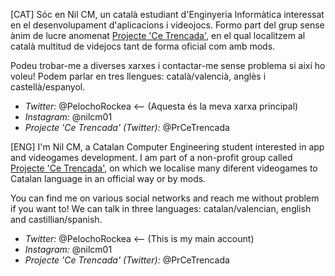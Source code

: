 [CAT]
Sóc en Nil CM, un català estudiant d'Enginyeria Informàtica interessat en el desenvolupament d'aplicacions i videojocs.
Formo part del grup sense ànim de lucre anomenat [Projecte 'Ce Trencada'](https://cetrencada.cat/), en el qual localitzem al català multitud de videjocs tant de forma oficial com amb mods. 

Podeu trobar-me a diverses xarxes i contactar-me sense problema si així ho voleu! Podem parlar en tres llengues: català/valencià, anglès i castellà/espanyol.
 - *Twitter:* @PelochoRockea   <-- (Aquesta és la meva xarxa principal)
 - *Instagram:* @nilcm01
 - *Projecte 'Ce Trencada' (Twitter):* @PrCeTrencada
 
 
 
[ENG]
I'm Nil CM, a Catalan Computer Engineering student interested in app and videogames development.
I am part of a non-profit group called [Projecte 'Ce Trencada'](https://cetrencada.cat/), on which we localise many diferent videogames to Catalan language in an official way or by mods.

You can find me on various social networks and reach me without problem if you want to! We can talk in three languages: catalan/valencian, english and castillian/spanish.
 - *Twitter:* @PelochoRockea   <-- (This is my main account)
 - *Instagram:* @nilcm01
- *Projecte 'Ce Trencada' (Twitter):* @PrCeTrencada
